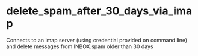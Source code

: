 # delete_spam_after_30_days_via_imap
Connects to an imap server (using credential provided on command line) and delete messages from INBOX.spam older than 30 days
